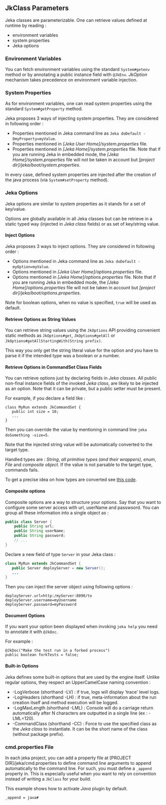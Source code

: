 ## JkClass Parameters

Jeka classes are parameterizable. One can retrieve values defined at runtime by reading :

* environment variables
* system properties
* Jeka options

### Environment Variables

You can fetch environment variables using the standard `System#getenv` method or by annotating a public instance field 
with `@JkEnv`. _JkOption_ mechanism takes precedence on environment variable injection. 

### System Properties

As for environment variables, one can read system properties using the standard `System#getProperty` method.

Jeka proposes 3 ways of injecting system properties. They are considered in following order :

* Properties mentioned in Jeka command line as `Jeka doDefault -DmyProperty=myValue`.
* Properties mentioned in _[Jeka User Home]/system.properties_ file. 
* Properties mentioned in _[Jeka Home]/system.properties_ file. 
  Note that if you are running Jeka in embedded mode, the _[Jeka Home]/system.properties_ file will not be taken in account but _[project dir]/jeka/boot/system.properties_.

In every case, defined system properties are injected after the creation of the java process (via `System#setProperty` method).

### Jeka Options

Jeka options are similar to system properties as it stands for a set of key/value. 

Options are globally available in all Jeka classes but can be retrieve in a static typed way (injected in _Jeka class_ fields) 
or as set of key/string value.

#### Inject Options

Jeka proposes 3 ways to inject options. They are considered in following order :

* Options mentioned in Jeka command line as `Jeka doDefault -myOption=myValue`.
* Options mentioned in _[Jeka User Home]/options.properties_ file.
* Options mentioned in _[Jeka Home]/options.properties_ file. 
  Note that if you are running Jeka in embedded mode, the _[Jeka Home]/options.properties_ file will not be taken in account but _[project dir]/jeka/boot/options.properties_.

Note for boolean options, when no value is specified, `true` will be used as default.

#### Retrieve Options as String Values

You can retrieve string values using the `JkOptions` API providing convenient static methods as `JkOptions#get`, `JkOptions#getAll` or `JkOptions#getAllStartingWith(String prefix)`.

This way you only get the string literal value for the option and you have to parse it if the intended type was a boolean or a number.

#### Retrieve Options in CommandSet Class Fields

You can retrieve options just by declaring fields in _Jeka classes_. 
All public non-final instance fields of the invoked _Jeka class_, are likely to be injected as an option. Note that
it can be private, but a public setter must be present.

For example, if you declare a field like :

```
class MyRun extends JkCommandSet {
   public int size = 10;
   ...
}
``` 
Then you can override the value by mentioning in command line `jeka doSomething -size=5`.

Note that the injected string value will be automatically converted to the target type.

Handled types are : _String_, _all primitive types (and their wrappers)_, _enum_, _File_ and _composite object_.
If the value is not parsable to the target type, commands fails. 

To get a precise idea on how types are converted see [this code](https://github.com/jeka/jeka/blob/master/dev.jeka.core/src/main/java/org/jeka/tool/OptionInjector.java).

#### Composite options

Composite options are a way to structure your options. Say that you want to configure some server access with url, userName and passwsord. 
You can group all these information into a single object as :

```Java
public class Server {
    public String url;
    public String userName;
    public String password;
    // ...
}
```

Declare a new field of type `Server` in your Jeka class :

```Java
class MyRun extends JkCommandSet {
   public Server deployServer = new Server();
   ...
}
```
Then you can inject the server object using following options :

```
deployServer.url=http:/myServer:8090/to
deployServer.username=myUsername
deployServer.password=myPassword
```

#### Document Options

If you want your option been displayed when invoking `jeka help` you need to annotate it with `@JkDoc`.

For example :

```
@JkDoc("Make the test run in a forked process")
public boolean forkTests = false;
```

#### Built-in Options

Jeka defines some built-in options that are used by the engine itself. Unlike regular options, they respect an UpperCamelCase naming
convention :

- -LogVerbose (shorthand -LV) : if true, logs will display 'trace' level logs.
- -LogHeaders (shorthand -LH) : if true, meta-information about the run creation itself and method execution will be logged.
- -LogMaxLength (shorthand -LML) : Console will do a carriage return automatically after N characters are outputted in a single line (ex : -LML=120).
- -CommandClass (shorthand -CC) : Force to use the specified class as the _Jeka class_ to instantiate. It can be the short name of the class (without package prefix).

### cmd.properties File

In each jeka project, you can add a property file at [PROJECT DIR]/jeka/cmd.properties to define command line arguments
to append automatically to the command line. 
For such, you must define a `_append` property in. This is especially useful when you want to rely on convention 
instead of writing a `JkClass` for your build.

This example shows how to activate _Java_ plugin by default.
```properties
_append = java# 
```
